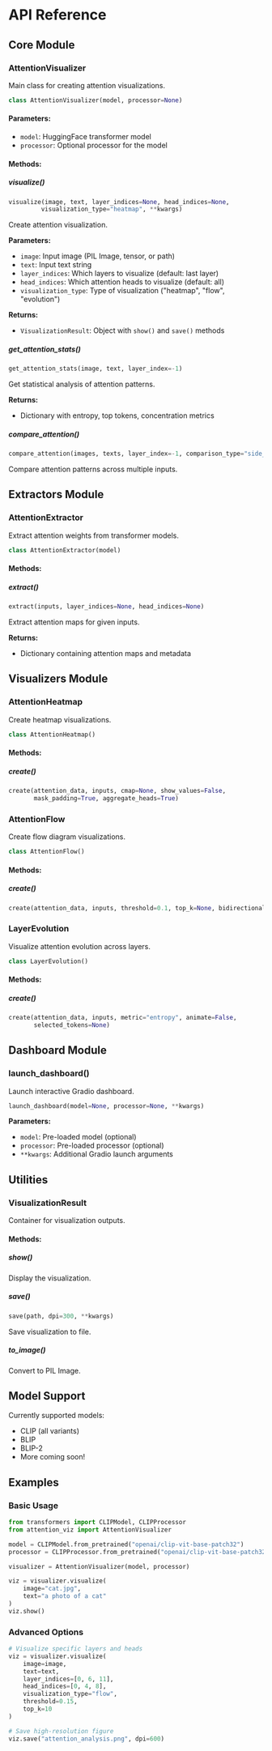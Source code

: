 # API Reference

## Core Module

### AttentionVisualizer

Main class for creating attention visualizations.

```python
class AttentionVisualizer(model, processor=None)
```

#### Parameters:
- `model`: HuggingFace transformer model
- `processor`: Optional processor for the model

#### Methods:

##### visualize()
```python
visualize(image, text, layer_indices=None, head_indices=None, 
         visualization_type="heatmap", **kwargs)
```

Create attention visualization.

**Parameters:**
- `image`: Input image (PIL Image, tensor, or path)
- `text`: Input text string
- `layer_indices`: Which layers to visualize (default: last layer)
- `head_indices`: Which attention heads to visualize (default: all)
- `visualization_type`: Type of visualization ("heatmap", "flow", "evolution")

**Returns:**
- `VisualizationResult`: Object with `show()` and `save()` methods

##### get_attention_stats()
```python
get_attention_stats(image, text, layer_index=-1)
```

Get statistical analysis of attention patterns.

**Returns:**
- Dictionary with entropy, top tokens, concentration metrics

##### compare_attention()
```python
compare_attention(images, texts, layer_index=-1, comparison_type="side_by_side")
```

Compare attention patterns across multiple inputs.

## Extractors Module

### AttentionExtractor

Extract attention weights from transformer models.

```python
class AttentionExtractor(model)
```

#### Methods:

##### extract()
```python
extract(inputs, layer_indices=None, head_indices=None)
```

Extract attention maps for given inputs.

**Returns:**
- Dictionary containing attention maps and metadata

## Visualizers Module

### AttentionHeatmap

Create heatmap visualizations.

```python
class AttentionHeatmap()
```

#### Methods:

##### create()
```python
create(attention_data, inputs, cmap=None, show_values=False, 
       mask_padding=True, aggregate_heads=True)
```

### AttentionFlow

Create flow diagram visualizations.

```python
class AttentionFlow()
```

#### Methods:

##### create()
```python
create(attention_data, inputs, threshold=0.1, top_k=None, bidirectional=False)
```

### LayerEvolution

Visualize attention evolution across layers.

```python
class LayerEvolution()
```

#### Methods:

##### create()
```python
create(attention_data, inputs, metric="entropy", animate=False, 
       selected_tokens=None)
```

## Dashboard Module

### launch_dashboard()

Launch interactive Gradio dashboard.

```python
launch_dashboard(model=None, processor=None, **kwargs)
```

**Parameters:**
- `model`: Pre-loaded model (optional)
- `processor`: Pre-loaded processor (optional)
- `**kwargs`: Additional Gradio launch arguments

## Utilities

### VisualizationResult

Container for visualization outputs.

#### Methods:

##### show()
Display the visualization.

##### save()
```python
save(path, dpi=300, **kwargs)
```

Save visualization to file.

##### to_image()
Convert to PIL Image.

## Model Support

Currently supported models:
- CLIP (all variants)
- BLIP
- BLIP-2
- More coming soon!

## Examples

### Basic Usage
```python
from transformers import CLIPModel, CLIPProcessor
from attention_viz import AttentionVisualizer

model = CLIPModel.from_pretrained("openai/clip-vit-base-patch32")
processor = CLIPProcessor.from_pretrained("openai/clip-vit-base-patch32")

visualizer = AttentionVisualizer(model, processor)

viz = visualizer.visualize(
    image="cat.jpg",
    text="a photo of a cat"
)
viz.show()
```

### Advanced Options
```python
# Visualize specific layers and heads
viz = visualizer.visualize(
    image=image,
    text=text,
    layer_indices=[0, 6, 11],
    head_indices=[0, 4, 8],
    visualization_type="flow",
    threshold=0.15,
    top_k=10
)

# Save high-resolution figure
viz.save("attention_analysis.png", dpi=600)
```